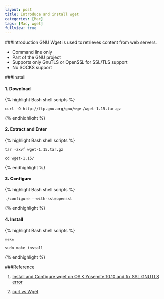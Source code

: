 ```yaml
---
layout: post
title: Introduce and install wget
categories: [Mac]
tags: [Mac, wget]
fullview: true
---
```

###Introduction
GNU Wget is used to retrieves content from web servers.

* Command line only
* Part of the GNU project
* Supports only GnuTLS or OpenSSL for SSL/TLS support
* No SOCKS support

###Install

#### 1. Download
{% highlight Bash shell scripts %}

	curl -O http://ftp.gnu.org/gnu/wget/wget-1.15.tar.gz
{% endhighlight %}		
#### 2. Extract and Enter
{% highlight Bash shell scripts %}

	tar -zxvf wget-1.15.tar.gz
	
	cd wget-1.15/
{% endhighlight %}		
	
#### 3. Configure
{% highlight Bash shell scripts %}

	./configure --with-ssl=openssl
{% endhighlight %}		
#### 4. Install
{% highlight Bash shell scripts %}

	make

	sudo make install		
{% endhighlight %}	

###Reference
1. [Install and Configure wget on OS X Yosemite 10.10 and fix SSL GNUTLS error](http://coolestguidesontheplanet.com/install-and-configure-wget-on-os-x/)

2. [curl vs Wget](http://daniel.haxx.se/docs/curl-vs-wget.html)